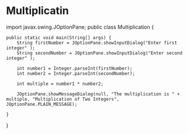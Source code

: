 # Multiplicatin
import javax.swing.JOptionPane;
public class Multiplication {

	public static void main(String[] args) {
		String firstNumber = JOptionPane.showInputDialog("Enter first integer" );
		String secondNumber = JOptionPane.showInputDialog("Enter second integer" );
		
		int number1 = Integer.parseInt(firstNumber);
		int number2 = Integer.parseInt(secondNumber);
		
		int multiple = number1 * number2;
		
		JOptionPane.showMessageDialog(null, "The multiplication is " + multiple, "Multiplication of Two Integers", JOptionPane.PLAIN_MESSAGE);

	}

}
